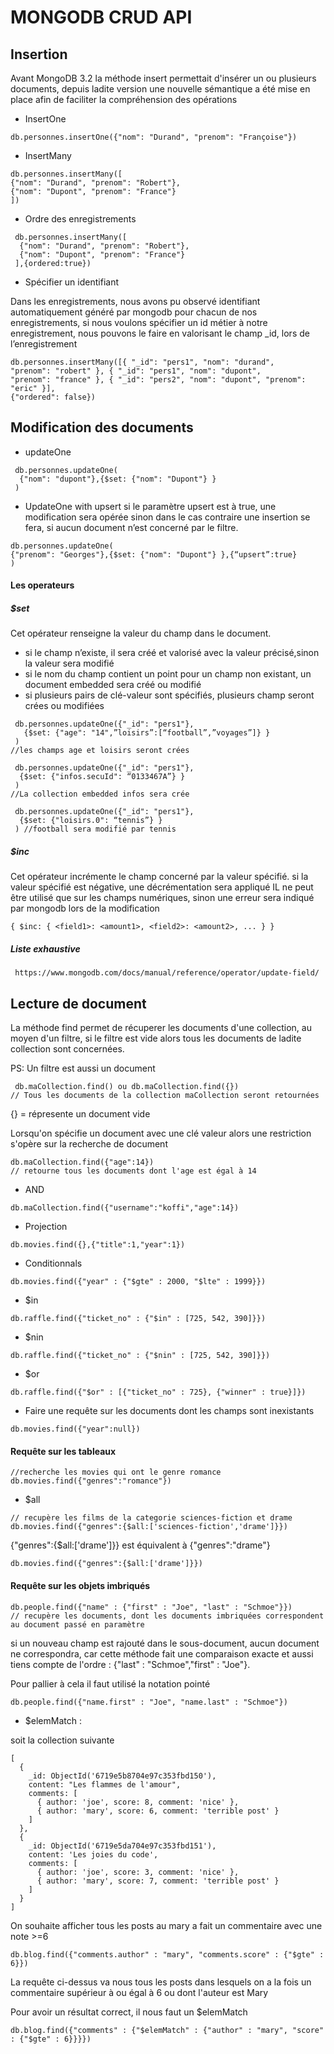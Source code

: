 # MONGODB CRUD API

## Insertion
Avant MongoDB 3.2 la méthode insert permettait d'insérer un ou plusieurs documents, depuis ladite version une nouvelle sémantique a été mise en place afin de faciliter la compréhension des opérations

* InsertOne
```
db.personnes.insertOne({"nom": "Durand", "prenom": "Françoise"})
```

* InsertMany
```
db.personnes.insertMany([
{"nom": "Durand", "prenom": "Robert"},
{"nom": "Dupont", "prenom": "France"}
])
```

* Ordre des enregistrements
```
 db.personnes.insertMany([
  {"nom": "Durand", "prenom": "Robert"},
  {"nom": "Dupont", "prenom": "France"}
 ],{ordered:true})
```

* Spécifier un identifiant

Dans les enregistrements, nous avons pu observé identifiant automatiquement généré
par mongodb pour chacun de nos enregistrements, si nous voulons spécifier un id
métier à notre enregistrement, nous pouvons le faire en valorisant le champ _id, lors de
l’enregistrement
```
db.personnes.insertMany([{ "_id": "pers1", "nom": "durand",
"prenom": "robert" }, { "_id": "pers1", "nom": "dupont",
"prenom": "france" }, { "_id": "pers2", "nom": "dupont", "prenom": "eric" }],
{"ordered": false})
```


## Modification des documents

* updateOne
```
 db.personnes.updateOne(
  {"nom": "dupont"},{$set: {"nom": "Dupont"} }
 )
```

* UpdateOne with upsert
si le paramètre upsert est à true,  une modification sera opérée sinon dans le cas
contraire une insertion se fera, si aucun document n’est concerné par le filtre.
```
db.personnes.updateOne(
{"prenom": "Georges"},{$set: {"nom": "Dupont"} },{“upsert”:true}
)
```


#### Les operateurs
##### $set

Cet opérateur renseigne la valeur du champ dans le document.
  - si le champ n’existe, il sera créé et valorisé avec la valeur précisé,sinon la valeur sera
modifié
  - si le nom du champ contient un point pour un champ non existant, un document
embedded sera créé ou modifié
  - si plusieurs pairs de clé-valeur sont spécifiés, plusieurs champ seront crées ou modifiées

```
 db.personnes.updateOne({"_id": "pers1"},
   {$set: {"age": "14",”loisirs”:[“football”,”voyages”]} }
 ) 
//les champs age et loisirs seront crées
```

```
 db.personnes.updateOne({"_id": "pers1"},
  {$set: {"infos.secuId": “0133467A”} }
 )
//La collection embedded infos sera crée
```
```
 db.personnes.updateOne({"_id": "pers1"},
  {$set: {"loisirs.0": “tennis”} }
 ) //football sera modifié par tennis
```
##### $inc
Cet opérateur incrémente le champ concerné par la valeur spécifié. si la valeur spécifié
est négative, une décrémentation sera appliqué
IL ne peut être utilisé que sur les champs numériques, sinon une erreur sera indiqué
par mongodb lors de la modification
```
{ $inc: { <field1>: <amount1>, <field2>: <amount2>, ... } }
```
 
 ##### Liste exhaustive
 ```
  https://www.mongodb.com/docs/manual/reference/operator/update-field/
 ```

## Lecture de document

La méthode find permet de récuperer les documents d'une collection, au moyen d'un filtre, si le filtre est vide alors tous les documents de ladite collection sont concernées.

PS: Un filtre est aussi un document 

```
 db.maCollection.find() ou db.maCollection.find({})
// Tous les documents de la collection maCollection seront retournées 
```
{} = répresente un document vide

Lorsqu'on spécifie un document avec une clé valeur alors une restriction s'opère sur la recherche de document
```
db.maCollection.find({"age":14})
// retourne tous les documents dont l'age est égal à 14
```
* AND
```
db.maCollection.find({"username":"koffi","age":14})
```

* Projection
```
db.movies.find({},{"title":1,"year":1})
```
* Conditionnals
```
db.movies.find({"year" : {"$gte" : 2000, "$lte" : 1999}})
```
* $in
```
db.raffle.find({"ticket_no" : {"$in" : [725, 542, 390]}})
```

* $nin
```
db.raffle.find({"ticket_no" : {"$nin" : [725, 542, 390]}})
```
* $or
```
db.raffle.find({"$or" : [{"ticket_no" : 725}, {"winner" : true}]})
```
* Faire une requête sur les documents dont les champs sont inexistants
```
db.movies.find({"year":null})
```
#### Requête sur les tableaux

```
//recherche les movies qui ont le genre romance
db.movies.find({"genres":"romance"})
```
* $all
```
// recupère les films de la categorie sciences-fiction et drame
db.movies.find({"genres":{$all:['sciences-fiction','drame']}})
```

{"genres":{$all:['drame']}} est équivalent à {"genres":"drame"}
```
db.movies.find({"genres":{$all:['drame']}})
```


#### Requête sur les objets imbriqués
```
db.people.find({"name" : {"first" : "Joe", "last" : "Schmoe"}})
// recupère les documents, dont les documents imbriquées correspondent au document passé en paramètre
```
si un nouveau champ est rajouté dans le sous-document, aucun document ne correspondra, car cette méthode fait une comparaison exacte et aussi tiens compte de l'ordre : {"last" : "Schmoe","first" : "Joe"}.

Pour pallier à cela il faut utilisé la notation pointé
```
db.people.find({"name.first" : "Joe", "name.last" : "Schmoe"})
```
* $elemMatch :

soit la collection suivante 
```
[
  {
    _id: ObjectId('6719e5b8704e97c353fbd150'),
    content: "Les flammes de l'amour",
    comments: [
      { author: 'joe', score: 8, comment: 'nice' },
      { author: 'mary', score: 6, comment: 'terrible post' }
    ]
  },
  {
    _id: ObjectId('6719e5da704e97c353fbd151'),
    content: 'Les joies du code',
    comments: [
      { author: 'joe', score: 3, comment: 'nice' },
      { author: 'mary', score: 7, comment: 'terrible post' }
    ]
  }
]
```
On souhaite afficher tous les posts au mary a fait un commentaire avec une note >=6
```
db.blog.find({"comments.author" : "mary", "comments.score" : {"$gte" : 6}})
```
La requête ci-dessus va nous tous les posts dans lesquels on a la fois un commentaire supérieur à ou égal à 6 ou dont l'auteur est Mary

Pour avoir un résultat correct, il nous faut un $elemMatch
```
db.blog.find({"comments" : {"$elemMatch" : {"author" : "mary", "score" : {"$gte" : 6}}}})
```


